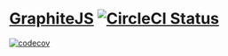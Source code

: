 # [GraphiteJS](http://graphitejs.com) [![CircleCI Status](https://circleci.com/gh/graphitejs/graphitejs.svg?style=shield&circle-token=:circle-token)](https://circleci.com/gh/graphitejs/graphitejs)
[![codecov](https://codecov.io/gh/graphitejs/graphitejs/branch/master/graph/badge.svg)](https://codecov.io/gh/graphitejs/graphitejs)
